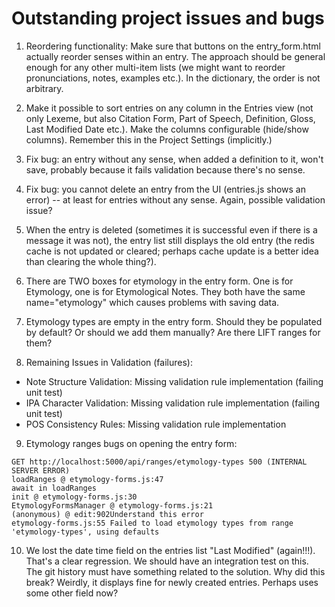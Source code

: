 # Outstanding project issues and bugs

1. Reordering functionality: Make sure that buttons on the entry_form.html actually reorder senses within an entry. The approach should be general enough for any other multi-item lists (we might want to reorder pronunciations, notes, examples etc.). In the dictionary, the order is not arbitrary.

2. Make it possible to sort entries on any column in the Entries view (not only Lexeme, but also Citation Form, Part of Speech, Definition, Gloss, Last Modified Date etc.). Make the columns configurable (hide/show columns). Remember this in the Project Settings (implicitly.)

3. Fix bug: an entry without any sense, when added a definition to it, won't save, probably because it fails validation because there's no sense. 

4. Fix bug: you cannot delete an entry from the UI (entries.js shows an error) -- at least for entries without any sense. Again, possible validation issue?

5. When the entry is deleted (sometimes it is successful even if there is a message it was not), the entry list still displays the old entry (the redis cache is not updated or cleared; perhaps cache update is a better idea than clearing the whole thing?).

6. There are TWO boxes for etymology in the entry form. One is for Etymology, one is for Etymological Notes. They both have the same name="etymology" which causes problems with saving data.

7. Etymology types are empty in the entry form. Should they be populated by default? Or should we add them manually? Are there LIFT ranges for them?

8. Remaining Issues in Validation (failures):

- Note Structure Validation: Missing validation rule implementation (failing unit test)
- IPA Character Validation: Missing validation rule  implementation (failing unit test)
- POS Consistency Rules: Missing validation rule implementation

9. Etymology ranges bugs on opening the entry form:

```
GET http://localhost:5000/api/ranges/etymology-types 500 (INTERNAL SERVER ERROR)
loadRanges @ etymology-forms.js:47
await in loadRanges
init @ etymology-forms.js:30
EtymologyFormsManager @ etymology-forms.js:21
(anonymous) @ edit:902Understand this error
etymology-forms.js:55 Failed to load etymology types from range 'etymology-types', using defaults
```

10. We lost the date time field on the entries list "Last Modified" (again!!!). That's a clear regression. We should have an integration test on this. The git history must have something related to the solution. Why did this break? Weirdly, it displays fine for newly created entries. Perhaps uses some other field now? 

